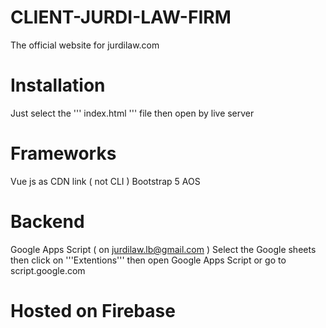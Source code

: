 # CLIENT-JURDI-LAW-FIRM
The official website for jurdilaw.com
# Installation
Just select the ''' index.html ''' file then open by live server

# Frameworks
Vue js as CDN link ( not CLI )
Bootstrap 5
AOS

# Backend
Google Apps Script ( on jurdilaw.lb@gmail.com )
Select the Google sheets then click on '''Extentions'''  then open Google Apps Script
or go to script.google.com

# Hosted on Firebase
